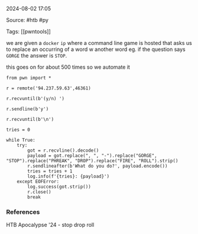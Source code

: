 
2024-08-02 17:05

Source: #htb #py 

Tags: [[pwntools]]

we are given a `docker` `ip` where a command line game is hosted that asks us to replace an occurring of a word w another word eg. if the question says `GORGE` the answer is `STOP`.

this goes on for about 500 times so we automate it 




```
from pwn import *

r = remote('94.237.59.63',46361)

r.recvuntil(b'(y/n) ')

r.sendline(b'y')

r.recvuntil(b'\n')

tries = 0

while True:
    try:
        got = r.recvline().decode()
        payload = got.replace(", ", "-").replace("GORGE", "STOP").replace("PHREAK", "DROP").replace("FIRE", "ROLL").strip()
        r.sendlineafter(b'What do you do?', payload.encode())
        tries = tries + 1
        log.info(f'{tries}: {payload}')
    except EOFError:
        log.success(got.strip())
        r.close()
        break
```


### References

HTB Apocalypse '24 -  stop drop roll
